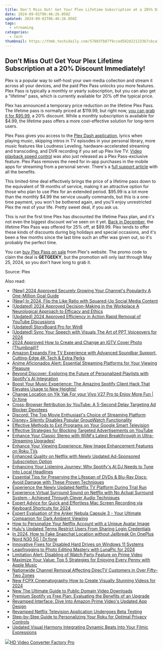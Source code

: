 ```yaml
---
title: Don't Miss Out! Get Your Plex Lifetime Subscription at a 20%% Discount Immediately!
date: 2024-09-01T06:46:26.050Z
updated: 2024-09-02T06:46:26.050Z
tags:
  - streaming
categories:
  - tech
thumbnail: https://thmb.techidaily.com/57883fb87f9cced582d221233b7cbca11e45336f76a05c7d014075b6188d6cb1.jpg
---
```


## Don't Miss Out! Get Your Plex Lifetime Subscription at a 20% Discount Immediately!

Plex is a popular way to self-host your own media collection and stream it across all your devices, and the paid Plex Pass unlocks you more features. Plex Pass is typically a monthly or yearly subscription, but you can also get a "lifetime" pass, which is currently available for 20% off the typical price.

 Plex has announced a temporary price reduction on the lifetime Plex Pass. The lifetime pass is normally priced at $119.99, but right now, [you can grab it for $95.99](https://www.anrdoezrs.net/links/3607085/type/dlg/sid/UUhtgUeUpU2003185/https://www.plex.tv/plex-pass/purchase/?plan=lifetime&code=GETGEEKY), a 20% discount. While a monthly subscription is available for $4.99, the lifetime pass offers a more cost-effective solution for long-term users.

 Plex Pass gives you access to the [Plex Dash application](https://www.anrdoezrs.net/links/3607085/type/dlg/sid/UUhtgUeUpU2003185/https://www.plex.tv/plex-labs/), lyrics when playing music, skipping intros in TV episodes in your personal library, more music features like Loudness Leveling, hardware-accelerated streaming and transcoding, and DVR recording if you set up Plex live TV. [Video playback speed control](https://visual-screen-recording.techidaily.com/updated-2024-approved-save-call-transcript-review/) was also just released as a Plex Pass-exclusive feature. Plex Pass removes the need for in-app purchases in the mobile apps for streaming from a personal server. There's a [full support article](https://support.plex.tv/articles/202526943-plex-free-vs-paid/) with all the benefits.

 This limited-time deal effectively brings the price of a lifetime pass down to the equivalent of 19 months of service, making it an attractive option for those who plan to use Plex for an extended period. $95.99 is a lot more than the monthly $4.99 the service usually commands, but this is a one-time payment, you won't be bothered again, and you'll enjoy unrestricted Plex the rest of your life. Pretty sweet deal, if you ask us.

 This is not the first time Plex has discounted the lifetime Pass plan, and it's not even the biggest discount we've seen on it yet. [Back in December](https://article-files.techidaily.com/new-in-2024-unveiling-best-underwater-cameras-for-deep-blue-explorations/), the lifetime Plex Pass was offered for 25% off, at $89.99\. Plex tends to offer these kinds of discounts during big holidays and special occasions, and it's been a few months since the last time such an offer was given out, so it's probably the perfect time.

 You can [buy Plex Pass on sale](https://www.anrdoezrs.net/links/3607085/type/dlg/sid/UUhtgUeUpU2003185/https://www.plex.tv/plex-pass/purchase/?plan=lifetime&code=GETGEEKY) from Plex's website. The promo code to claim the deal is **GETGEEKY**, but the promotion will only last through May 25, 2024, so you don't have long to grab it.

 Source: Plex

<ins class="adsbygoogle"
     style="display:block"
     data-ad-format="autorelaxed"
     data-ad-client="ca-pub-7571918770474297"
     data-ad-slot="1223367746"></ins>



<ins class="adsbygoogle"
     style="display:block"
     data-ad-client="ca-pub-7571918770474297"
     data-ad-slot="8358498916"
     data-ad-format="auto"
     data-full-width-responsive="true"></ins>

<span class="atpl-alsoreadstyle">Also read:</span>
<div><ul>
<li><a href="https://youtube-webster.techidaily.com/024-approved-securely-growing-your-channels-popularity-a-one-million-goal-guide/"><u>[New] 2024 Approved  Securely Growing Your Channel's Popularity  A One-Million Goal Guide</u></a></li>
<li><a href="https://facebook-video-files.techidaily.com/new-in-2024-flip-the-like-ratio-with-squared-up-social-media-content/"><u>[New] In 2024, Flip the Like Ratio with Squared-Up Social Media Content</u></a></li>
<li><a href="https://facebook-video-share.techidaily.com/updated-2024-approved-decision-making-in-the-workplace-a-neurological-approach-to-efficacy-and-ethics/"><u>[Updated] 2024 Approved  Decision-Making in the Workplace  A Neurological Approach to Efficacy and Ethics</u></a></li>
<li><a href="https://facebook-record-videos.techidaily.com/updated-2024-approved-efficiency-in-action-rapid-removal-of-youtube-discussions/"><u>[Updated] 2024 Approved  Efficiency in Action  Rapid Removal of YouTube Discussions</u></a></li>
<li><a href="https://extra-approaches.techidaily.com/updated-storyboard-pro-for-win8/"><u>[Updated] StoryBoard Pro for Win8</u></a></li>
<li><a href="https://screen-capture.techidaily.com/updated-sync-your-speech-with-visuals-the-art-of-ppt-voiceovers-for-2024/"><u>[Updated] Sync Your Speech with Visuals  The Art of PPT Voiceovers for 2024</u></a></li>
<li><a href="https://instagram-videos.techidaily.com/2024-approved-how-to-create-and-change-an-igtv-cover-photo-thumbnail/"><u>2024 Approved  How to Create and Change an IGTV Cover Photo (Thumbnail)?</u></a></li>
<li><a href="https://media-tips.techidaily.com/amazon-expands-fire-tv-experience-with-advanced-soundbar-support-cutting-edge-4k-tech-and-extra-perks/"><u>Amazon Expands Fire TV Experience with Advanced Soundbar Support, Cutting-Edge 4K Tech & Extra Perks</u></a></li>
<li><a href="https://media-tips.techidaily.com/anime-aficionados-alert-essential-streaming-platforms-for-your-viewing-pleasure/"><u>Anime Aficionados Alert: Essential Streaming Platforms for Your Viewing Pleasure</u></a></li>
<li><a href="https://media-tips.techidaily.com/beyond-discover-exploring-the-future-of-personalized-playlists-with-spotifys-ai-integration/"><u>Beyond Discover: Exploring the Future of Personalized Playlists with Spotify's AI Integration</u></a></li>
<li><a href="https://media-tips.techidaily.com/boost-your-music-experience-the-amazing-spotify-client-hack-that-elevates-usage-to-new-heights/"><u>Boost Your Music Experience: The Amazing Spotify Client Hack That Elevates Usage to New Heights!</u></a></li>
<li><a href="https://location-social.techidaily.com/change-location-on-yik-yak-for-your-vivo-v27-pro-to-enjoy-more-fun-drfone-by-drfone-virtual-android/"><u>Change Location on Yik Yak For your Vivo V27 Pro to Enjoy More Fun | Dr.fone</u></a></li>
<li><a href="https://media-tips.techidaily.com/cross-browser-retribution-by-youtube-a-5-second-delay-targeting-ad-blocker-devotees/"><u>Cross-Browser Retribution by YouTube: A 5-Second Delay Targeting Ad Blocker Devotees</u></a></li>
<li><a href="https://media-tips.techidaily.com/discord-the-top-movie-enthusiasts-choice-of-streaming-platform/"><u>Discord: The Top Movie Enthusiast's Choice of Streaming Platform</u></a></li>
<li><a href="https://media-tips.techidaily.com/disneyplus-silently-disables-popular-groupwatch-functionality/"><u>Disney+ Silently Disables Popular GroupWatch Functionality</u></a></li>
<li><a href="https://media-tips.techidaily.com/effective-methods-to-exit-programs-on-your-google-smart-television/"><u>Effective Methods to Exit Programs on Your Google Smart Television</u></a></li>
<li><a href="https://media-tips.techidaily.com/effective-strategies-for-blocking-targeted-advertisements-on-youtube/"><u>Effective Strategies for Blocking Targeted Advertisements on YouTube</u></a></li>
<li><a href="https://media-tips.techidaily.com/enhance-your-classic-stereo-with-wiims-latest-breakthrough-in-ultra-streaming-upgrades/"><u>Enhance Your Classic Stereo with WiiM's Latest Breakthrough in Ultra-Streaming Upgrades!</u></a></li>
<li><a href="https://media-tips.techidaily.com/enhance-your-viewing-experience-new-image-enhancement-features-on-roku-tvs/"><u>Enhance Your Viewing Experience: New Image Enhancement Features on Roku TVs</u></a></li>
<li><a href="https://media-tips.techidaily.com/enhanced-quality-on-netflix-with-newly-updated-ad-sponsored-subscription-option/"><u>Enhanced Quality on Netflix with Newly Updated Ad-Sponsored Subscription Option</u></a></li>
<li><a href="https://media-tips.techidaily.com/enhancing-your-listening-journey-why-spotifys-ai-dj-needs-to-tune-into-local-headlines/"><u>Enhancing Your Listening Journey: Why Spotify's AI DJ Needs to Tune Into Local Headlines</u></a></li>
<li><a href="https://media-tips.techidaily.com/essential-tips-for-preserving-the-lifespan-of-dvds-and-blu-ray-discs-avoid-damage-with-these-proven-techniques/"><u>Essential Tips for Preserving the Lifespan of DVDs & Blu-Ray Discs: Avoid Damage with These Proven Techniques</u></a></li>
<li><a href="https://media-tips.techidaily.com/experience-the-newly-updated-netflix-tv-platform-during-trial-run/"><u>Experience the Newly Updated Netflix TV Platform During Trial Run</u></a></li>
<li><a href="https://media-tips.techidaily.com/experience-virtual-surround-sound-on-netflix-with-no-actual-surround-system-achieved-through-clever-audio-techniques/"><u>Experience Virtual Surround Sound on Netflix with No Actual Surround System - Achieved Through Clever Audio Techniques</u></a></li>
<li><a href="https://screen-activity-recording.techidaily.com/expert-advice-for-quick-and-effortless-mac-screen-recording-via-keyboard-shortcuts-for-2024/"><u>Expert Advice for Quick and Effortless Mac Screen Recording via Keyboard Shortcuts for 2024</u></a></li>
<li><a href="https://media-tips.techidaily.com/expert-evaluation-of-the-anker-nebula-capsule-3-your-ultimate-companion-for-dark-ambient-viewing/"><u>Expert Evaluation of the Anker Nebula Capsule 3 - Your Ultimate Companion for Dark Ambient Viewing</u></a></li>
<li><a href="https://media-tips.techidaily.com/how-to-personalize-your-netflix-account-with-a-unique-avatar-image/"><u>How to Personalize Your Netflix Account with a Unique Avatar Image</u></a></li>
<li><a href="https://media-tips.techidaily.com/hulus-updated-terms-restrict-users-from-sharing-login-credentials/"><u>Hulu's Updated Terms Restrict Users From Sharing Login Credentials</u></a></li>
<li><a href="https://location-social.techidaily.com/in-2024-how-to-fake-snapchat-location-without-jailbreak-on-oneplus-nord-n30-5g-drfone-by-drfone-virtual-android/"><u>In 2024, How to Fake Snapchat Location without Jailbreak On OnePlus Nord N30 5G | Dr.fone</u></a></li>
<li><a href="https://win11.techidaily.com/innovative-fixes-for-disabled-hard-drives-on-windows-11-systems/"><u>Innovative Fixes for Disabled Hard Drives on Windows 11 Systems</u></a></li>
<li><a href="https://some-approaches.techidaily.com/leapfrogging-to-photo-editing-mastery-with-lunapic-for-2024/"><u>Leapfrogging to Photo Editing Mastery with LunaPic for 2024</u></a></li>
<li><a href="https://media-tips.techidaily.com/limitation-alert-disabling-of-watch-party-feature-on-prime-video/"><u>Limitation Alert: Disabling of Watch Party Feature on Prime Video</u></a></li>
<li><a href="https://media-tips.techidaily.com/maximize-your-value-top-5-strategies-for-enjoying-every-penny-with-apple-music/"><u>Maximize Your Value: Top 5 Strategies for Enjoying Every Penny with Apple Music</u></a></li>
<li><a href="https://media-tips.techidaily.com/nationwide-channel-removal-affecting-directv-customers-in-over-fifty-two-zones/"><u>Nationwide Channel Removal Affecting DirecTV Customers in Over Fifty-Two Zones</u></a></li>
<li><a href="https://ai-video-apps.techidaily.com/new-fcpx-cinematography-how-to-create-visually-stunning-videos-for-2024/"><u>New FCPX Cinematography How to Create Visually Stunning Videos for 2024</u></a></li>
<li><a href="https://ai-driven-video-production.techidaily.com/new-the-ultimate-guide-to-public-domain-video-downloads/"><u>New The Ultimate Guide to Public Domain Video Downloads</u></a></li>
<li><a href="https://media-tips.techidaily.com/premium-spotify-vs-free-plan-evaluating-the-benefits-of-an-upgrade/"><u>Premium Spotify vs Free Plan: Evaluating the Benefits of an Upgrade</u></a></li>
<li><a href="https://media-tips.techidaily.com/revamped-interface-dive-into-amazon-prime-videos-updated-app-design/"><u>Revamped Interface: Dive Into Amazon Prime Video's Updated App Design</u></a></li>
<li><a href="https://media-tips.techidaily.com/revamped-netflix-television-application-undergoes-beta-testing/"><u>Revamped Netflix Television Application Undergoes Beta Testing</u></a></li>
<li><a href="https://media-tips.techidaily.com/step-by-step-guide-to-personalizing-your-roku-for-optimal-privacy-controls/"><u>Step-by-Step Guide to Personalizing Your Roku for Optimal Privacy Controls</u></a></li>
<li><a href="https://audio-shaping.techidaily.com/updated-visual-harmony-integrating-dynamic-beats-into-your-filmic-expressions/"><u>Updated Visual Harmony Integrating Dynamic Beats Into Your Filmic Expressions</u></a></li>
</ul></div>

<!-- affiliate ads begin -->
<a href="https://secure.2checkout.com/order/checkout.php?PRODS=4537546&QTY=1&AFFILIATE=108875&CART=1"><img src="https://secure.avangate.com/images/merchant/4b0a0290ad7df100b77e86839989a75e/products/7_copy_2_2_hdpro.png" border="0">HD Video Converter Factory Pro</a>
<!-- affiliate ads end -->